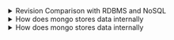  <details>
<summary> Revision Comparison with RDBMS and NoSQL</summary>

 
 <img src="./images/1.png" alt="Logo">

 <img src="./images/2.png" alt="Logo"> 

 <img src="./images/3.png" alt="Logo"> 
  </details>

<!-- ##########################################################################################################################################-->

<details>
<summary>How does mongo stores data internally</summary>

 <img src="./images/4.png" alt="Logo"> 

- communication over the server happens through json
- MongoDB db internally stores data in the form of bson but return response after converitng it in json.
- BSON - updated version of json, stored the length,info, additional details of the data


 <img src="./images/5.png" alt="Logo"> 

</details>

<!-- ##########################################################################################################################################-->


<details>
<summary>How does mongo stores data internally</summary>

</details>